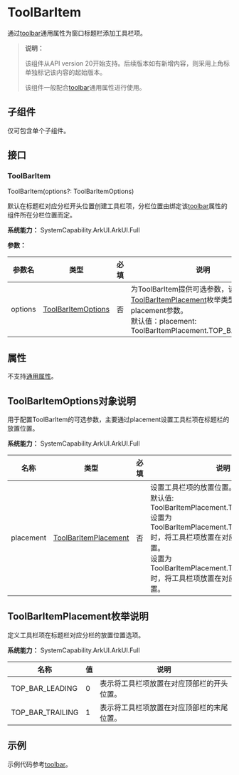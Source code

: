 # ToolBarItem

通过[toolbar](ts-universal-attributes-toolbar.md#toolbar)通用属性为窗口标题栏添加工具栏项。

>  **说明：**
>
>  该组件从API version 20开始支持。后续版本如有新增内容，则采用上角标单独标记该内容的起始版本。
>
>  该组件一般配合[toolbar](ts-universal-attributes-toolbar.md#toolbar)通用属性进行使用。


## 子组件

仅可包含单个子组件。

## 接口

### ToolBarItem

ToolBarItem(options?: ToolBarItemOptions)

默认在标题栏对应分栏开头位置创建工具栏项，分栏位置由绑定该[toolbar](ts-universal-attributes-toolbar.md#toolbar)属性的组件所在分栏位置而定。

**系统能力：** SystemCapability.ArkUI.ArkUI.Full

**参数：**

| 参数名  | 类型                                              | 必填 | 说明                                                         |
| ------- | ------------------------------------------------- | ---- | ------------------------------------------------------------ |
| options | [ToolBarItemOptions](#toolbaritemoptions对象说明) | 否   | 为ToolBarItem提供可选参数，该对象内含有[ToolBarItemPlacement](#toolbaritemplacement枚举说明)枚举类型的placement参数。<br/>默认值：placement: ToolBarItemPlacement.TOP_BAR_LEADING |

## 属性

不支持[通用属性](ts-component-general-attributes.md)。

## ToolBarItemOptions对象说明

用于配置ToolBarItem的可选参数，主要通过placement设置工具栏项在标题栏的放置位置。

**系统能力：** SystemCapability.ArkUI.ArkUI.Full

| 名称      | 类型                                                  | 必填 | 说明                                                         |
| --------- | ----------------------------------------------------- | ---- | ------------------------------------------------------------ |
| placement | [ToolBarItemPlacement](#toolbaritemplacement枚举说明) | 否   | 设置工具栏项的放置位置。<br/>默认值: ToolBarItemPlacement.TOP_BAR_LEADING<br/>设置为ToolBarItemPlacement.TOP_BAR_LEADING时，将工具栏项放置在对应顶部栏的开头位置。<br/>设置为ToolBarItemPlacement.TOP_BAR_TRAILING时，将工具栏项放置在对应顶部栏的末尾位置。<br/> |

## ToolBarItemPlacement枚举说明

定义工具栏项在标题栏对应分栏的放置位置选项。

**系统能力：** SystemCapability.ArkUI.ArkUI.Full

| 名称             | 值   | 说明                                       |
| ---------------- | ---- | ------------------------------------------ |
| TOP_BAR_LEADING  | 0    | 表示将工具栏项放置在对应顶部栏的开头位置。 |
| TOP_BAR_TRAILING | 1    | 表示将工具栏项放置在对应顶部栏的末尾位置。 |

## 示例

示例代码参考[toolbar](ts-universal-attributes-toolbar.md#示例)。